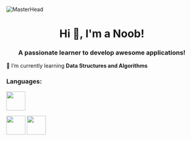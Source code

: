 ![MasterHead](https://images7.alphacoders.com/706/706406.png)

<h1 align="center">Hi 👋, I'm a Noob!</h1>
<h3 align="center">A passionate learner to develop awesome applications!</h3>

🌱 I’m currently learning **Data Structures and Algorithms**


<h3 align="left">Languages:</h3>


<img src="https://upload.wikimedia.org/wikipedia/commons/thumb/1/18/C_Programming_Language.svg/570px-C_Programming_Language.svg.png?20201031132917" 
     width="50"/>

<img src="https://cdn-icons-png.flaticon.com/512/5968/5968350.png"  width="50" />
     
 <img src="https://cdn-icons-png.flaticon.com/512/226/226777.png"  width="50"/>
